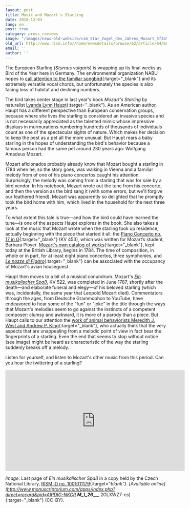 ```yaml
---
layout: post
title: Music and Mozart's Starling
date: 2018-12-03
lang: en
post: true
category: press_reviews
image: "/images/news-old-website/csm_Star_Vogel_des_Jahres_Mozart_5f3b5cf600.png"
old_url: http://www.rism.info//home/newsdetails/browse/62/article/64/music-and-mozarts-starling.html
email: ''
author: ''
---
```



The European Starling (_Sturnus vulgaris_) is wrapping up its final weeks as Bird of the Year here in Germany. The environmental organization NABU hopes to [call attention to the familiar songbird](https://www.nabu.de/tiere-und-pflanzen/aktionen-und-projekte/vogel-des-jahres/star/index.html){:target="_blank"} and its extremely versatile vocal chords, but unfortunately the species is also facing loss of habitat and declining numbers.

The bird takes center stage in last year's book _Mozart's Starling_ by naturalist [Lyanda Lynn Haupt](https://www.lyandalynnhaupt.com/){:target="_blank"}. As an American author, Haupt has a different perspective than European conservation groups, because where she lives the starling is considered an invasive species and is not necessarily appreciated as the talented mimic whose impressive displays in murmurations numbering hundreds of thousands of individuals count as one of the spectacular sights of nature. Which makes her decision to keep the pest as a pet all the more unusual. But Haupt rears a baby starling in the hopes of understanding the bird's behavior because a famous person had the same pet around 230 years ago: Wolfgang Amadeus Mozart.

Mozart aficionados probably already know that Mozart bought a starling in 1784 when he, so the story goes, was walking in Vienna and a familiar melody from of one of his piano concertos caught his attention. Surprisingly, the melody was coming from a starling that was for sale by a bird vendor. In his notebook, Mozart wrote out the tune from his concerto, and then the version as the bird sang it (with some errors, but we'll forgive our feathered friend). Mozart was apparently so delighted that he promptly took the bird home with him, which lived in the household for the next three years.

To what extent this tale is true—and how the bird could have learned the tune—is one of the aspects Haupt explores in the book. She also takes a look at the music that Mozart wrote when the starling took up residence, actually beginning with the piece that started it all: the [Piano Concerto no. 17 in G](https://opac.rism.info/search?View=rism&author=mozart+wolfgang&q=453+concertos){:target="_blank"} (KV 453), which was written for Mozart’s student, Barbara Ployer. [Mozart's own catalog of works](http://www.bl.uk/turning-the-pages/?id=0d3ac4d1-793c-4021-b178-9c666c90f2bc&type=book){:target="_blank"}, kept today at the British Library, begins in 1784. The time of composition, in whole or in part, for at least eight piano concertos, three symphonies, and [_Le nozze di Figaro_](https://opac.rism.info/search?View=rism&author=mozart+wolfgang&q=nozze+figaro){:target="_blank"} can be associated with the occupancy of Mozart's avian houseguest.

Haupt then moves to a bit of a musical conundrum. Mozart's [_Ein musikalischer Spaß_](https://opac.rism.info/search?View=rism&author=mozart+wolfgang&q=522+ein+musikalischer&Language=en), KV 522, was completed in June 1787, shortly after the death—and elaborate funeral and elegy—of his beloved starling (which was, incidentally, the same year that Leopold Mozart died). Commentators through the ages, from Deutsche Grammophon to YouTube, have endeavored to hear some of the "fun" or "joke" in the title through the ways that Mozart's melodies seem to go against the instincts of a competent composer: clumsy and awkward, it is more of a parody than a piece. But Haupt calls to our attention the [work of animal behaviorists Meredith J. West and Andrew P. King](http://www.indiana.edu/~aviary/Research/Mozart's%20Starling.pdf){:target="_blank"}, who actually think that the very aspects that are unappealing from a melodic point of view in fact bear the fingerprints of a starling. Even the end that seems to stop without notice (see image) might be heard as characteristic of the way the starling suddenly breaks off a melody.

Listen for yourself, and listen to Mozart's other music from this period. Can you hear the twittering of a starling?

<iframe width="560" height="315" src="https://www.youtube.com/embed/nx-N9I1eZyM" frameborder="0" allow="accelerometer; autoplay; encrypted-media; gyroscope; picture-in-picture" allowfullscreen></iframe>

_Image_: Last page of _Ein musikalischer Spaß_ in a copy held by the Czech National Library, [RISM ID no. 1001011179](https://opac.rism.info/search?id=1001011179&View=rism&Language=en){:target="_blank"}. [Available online](http://www.manuscriptorium.com/apps/index.php?direct=record&pid=AIPDIG-NKCR __M_I_26______ 2GLXWZ7-cs){:target="_blank"} (CC-BY).



